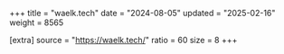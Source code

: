 +++
title = "waelk.tech"
date = "2024-08-05"
updated = "2025-02-16"
weight = 8565

[extra]
source = "https://waelk.tech/"
ratio = 60
size = 8
+++
